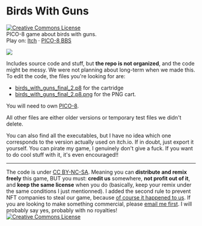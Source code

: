 # Birds With Guns
<a rel="license" href="http://creativecommons.org/licenses/by-nc-sa/4.0/"><img alt="Creative Commons License" style="border-width:0" src="https://i.creativecommons.org/l/by-nc-sa/4.0/88x31.png" /></a>  
PICO-8 game about birds with guns.  
Play on: [Itch](https://yolwoocle.itch.io/birds-with-guns) · [PICO-8 BBS](https://www.lexaloffle.com/bbs/?pid=100000) 

![](https://img.itch.zone/aW1hZ2UvMTI3MDM3MC83NDE5MTQzLmdpZg==/347x500/Wpywou.gif)

Includes source code and stuff, but **the repo is not organized**, and the code might be messy. We were not planning about long-term when we made this.  
To edit the code, the files you're looking for are:  
* [birds_with_guns_final_2.p8](https://github.com/Yolwoocle/birds_with_guns/blob/main/birds_with_guns_final_2.p8) for the cartridge
* [birds_with_guns_final_2.p8.png](https://github.com/Yolwoocle/birds_with_guns/blob/main/birds_with_guns_final_2.p8) for the PNG cart.  

You will need to own [PICO-8](https://pico-8.com/).  

All other files are either older versions or temporary test files we didn't delete.  

You can also find all the executables, but I have no idea which one corresponds to the version actually used on itch.io. If in doubt, just export it yourself. You can pirate my game, I genuinely don't give a fuck. If you want to do cool stuff with it, it's even encouraged!!  

---

The code is under [CC BY-NC-SA](https://creativecommons.org/licenses/by-nc-sa/4.0/). Meaning you can **distribute and remix freely** this game, BUT you must: **credit us** somewhere, **not profit out of it**, and **keep the same license** when you do (basically, keep your remix under the same conditions I just mentionned). I added the second rule to prevent NFT companies to steal our game, because [of course it happened to us](https://arstechnica.com/gaming/2022/08/indie-devs-outraged-by-unlicensed-game-sales-on-gamestops-nft-market/). If you are looking to make something commercial, please [email me first](https://yolwoocle.github.io/). I will probably say yes, probably with no royalties!  
<a rel="license" href="http://creativecommons.org/licenses/by-nc-sa/4.0/"><img alt="Creative Commons License" style="border-width:0" src="https://i.creativecommons.org/l/by-nc-sa/4.0/88x31.png" /></a>  
